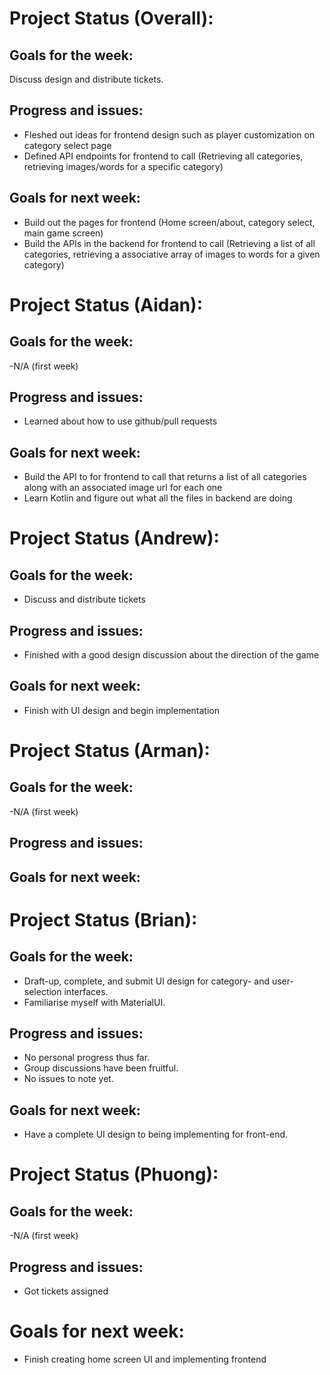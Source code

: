 # Project Status (Overall):
## Goals for the week:
Discuss design and distribute tickets.
## Progress and issues:
- Fleshed out ideas for frontend design such as player customization on category select page
- Defined API endpoints for frontend to call (Retrieving all categories, retrieving images/words for a specific category)
## Goals for next week:
- Build out the pages for frontend (Home screen/about, category select, main game screen)
- Build the APIs in the backend for frontend to call (Retrieving a list of all categories, retrieving a associative array of images to words for a given category)
# Project Status (Aidan):
## Goals for the week:
-N/A (first week)
## Progress and issues:
- Learned about how to use github/pull requests
## Goals for next week:
- Build the API to for frontend to call that returns a list of all categories along with an associated image url for each one
- Learn Kotlin and figure out what all the files in backend are doing
# Project Status (Andrew):
## Goals for the week:
- Discuss and distribute tickets
## Progress and issues:
- Finished with a good design discussion about the direction of the game

## Goals for next week:
- Finish with UI design and begin implementation

# Project Status (Arman):
## Goals for the week:
-N/A (first week)
## Progress and issues:
## Goals for next week: 
# Project Status (Brian):
## Goals for the week:
- Draft-up, complete, and submit UI design for category- and user-selection interfaces.
- Familiarise myself with MaterialUI.
## Progress and issues:
- No personal progress thus far.
- Group discussions have been fruitful.
- No issues to note yet.
## Goals for next week:
- Have a complete UI design to being implementing for front-end.
# Project Status (Phuong):
## Goals for the week:
-N/A (first week)
## Progress and issues:
- Got tickets assigned
# Goals for next week:
- Finish creating home screen UI and implementing frontend